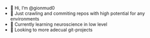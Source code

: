 - 👋 Hi, I’m @gionmud0
- 👀 Just crawling and commiting repos with high potential for any environments
- 🤯 Currently learning neuroscience in low level
- 💞️ Looking to more adecual git-projects


